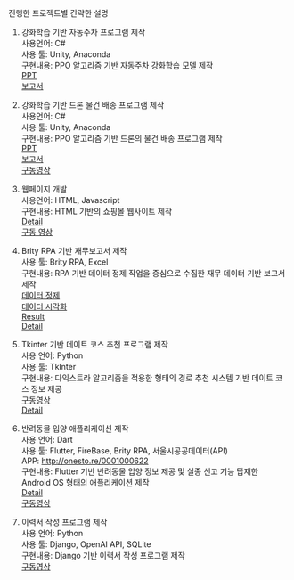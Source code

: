 진행한 프로젝트별 간략한 설명

1. 강화학습 기반 자동주차 프로그램 제작<br>
사용언어: C#<br>
사용 툴: Unity, Anaconda<br>
구현내용: PPO 알고리즘 기반 자동주차 강화학습 모델 제작<br>
<a href=https://github.com/bumkimm/portfolio/blob/main/1.%20%EA%B0%95%ED%99%94%20%ED%95%99%EC%8A%B5%20%EA%B8%B0%EB%B0%98%20%EC%9E%90%EB%8F%99%20%EC%A3%BC%EC%B0%A8%20%ED%94%84%EB%A1%9C%EA%B7%B8%EB%9E%A8%20%EC%A0%9C%EC%9E%91.pdf>PPT</a><br>
<a href=https://github.com/bumkimm/portfolio/blob/main/Unity%20%EC%9E%90%EB%8F%99%EC%A3%BC%EC%B0%A8.pdf>보고서</a>

2. 강화학습 기반 드론 물건 배송 프로그램 제작<br>
사용언어: C#<br>
사용 툴: Unity, Anaconda<br>
구현내용: PPO 알고리즘 기반 드론의 물건 배송 프로그램 제작<br>
<a href=https://github.com/bumkimm/portfolio/blob/main/%EB%93%9C%EB%A1%A0%20%EB%B0%B0%EC%86%A1%20%ED%94%84%EB%A1%9C%EA%B7%B8%EB%9E%A8.pdf>PPT</a><br>
<a href=https://github.com/bumkimm/portfolio/blob/main/Unity%20Drone%20Delivery.pdf>보고서</a><br>
[구동영상](https://drive.google.com/file/d/1ITXpDM-npArzOeZQVAE65ejhW40isow8/view?usp=drive_link)

3. 웹페이지 개발<br>
사용언어: HTML, Javascript<br>
구현내용: HTML 기반의 쇼핑몰 웹사이트 제작<br>
<a href=https://github.com/bumkimm/portfolio/blob/main/Javascript_%EC%9B%B9%ED%8E%98%EC%9D%B4%EC%A7%80%20%EC%A0%9C%EC%9E%91.pdf>Detail</a><br>
[구동 영상](https://drive.google.com/file/d/12xXJGjbrWAu_Kpi7Qe-s1dmf2eRkQ_8w/view?usp=drive_link)

4. Brity RPA 기반 재무보고서 제작<br>
사용 툴: Brity RPA, Excel<br>
구현내용: RPA 기반 데이터 정제 작업을 중심으로 수집한 재무 데이터 기반 보고서 제작<br>
[데이터 정제](https://drive.google.com/file/d/1Dm8peEFZUiMNEL0s4LVEzN5Zz2pMramb/view?usp=drive_link)<br>
[데이터 시각화](https://drive.google.com/file/d/1FEN7BhuVOtZat1tKjtQg6uuhFBeK1Ej9/view?usp=drive_link)<br>
<a href=https://github.com/bumkimm/portfolio/blob/main/Fina%20%EC%9E%AC%EB%AC%B4%EC%A0%9C%ED%91%9C%20%EB%B3%B4%EA%B3%A0%EC%84%9C.pdf>Result</a><br>
<a href=https://github.com/bumkimm/portfolio/blob/main/RPA%20%EC%9E%AC%EB%AC%B4%20%EB%8D%B0%EC%9D%B4%ED%84%B0%20%EC%A0%95%EB%A6%AC.pdf>Detail</a><br>

5. Tkinter 기반 데이트 코스 추천 프로그램 제작<br>
사용 언어: Python<br>
사용 툴: TkInter<br>
구현내용: 다익스트라 알고리즘을 적용한 형태의 경로 추천 시스템 기반 데이트 코스 정보 제공<br>
[구동영상](https://drive.google.com/file/d/1ohur6Y7gH9y1ryzI5QQx-N2khOSAzQa_/view?usp=drive_link)<br>
<a href=https://github.com/bumkimm/portfolio/blob/main/TKINTER.pdf>Detail</a>

6. 반려동물 입양 애플리케이션 제작<br>
사용 언어: Dart<br>
사용 툴: Flutter, FireBase, Brity RPA, 서울시공공데이터(API)<br>
APP: http://onesto.re/0001000622 <br>
구현내용: Flutter 기반 반려동물 입양 정보 제공 및 실종 신고 기능 탑재한 Android OS 형태의 애플리케이션 제작<br>
<a href=https://github.com/bumkimm/portfolio/blob/main/Team%20Meongjup_%EB%A9%8D%EC%A4%8D_%EC%83%81%EC%84%B8%EA%B8%B0%ED%9A%8D%EC%84%9C.pdf>Detail</a><br>
[구동영상](https://drive.google.com/file/d/1HveYTo-hhU8JxHnW4Je8zQoyxdYwWR6f/view?usp=drive_link)

7. 이력서 작성 프로그램 제작<br>
사용 언어: Python<br>
사용 툴: Django, OpenAI API, SQLite<br>
구현내용: Django 기반 이력서 작성 프로그램 제작<br>
[구동영상](https://drive.google.com/file/d/1TYAFk77QYR1A4omXyEKYlvVOHcZhIhAC/view?usp=drive_link)
